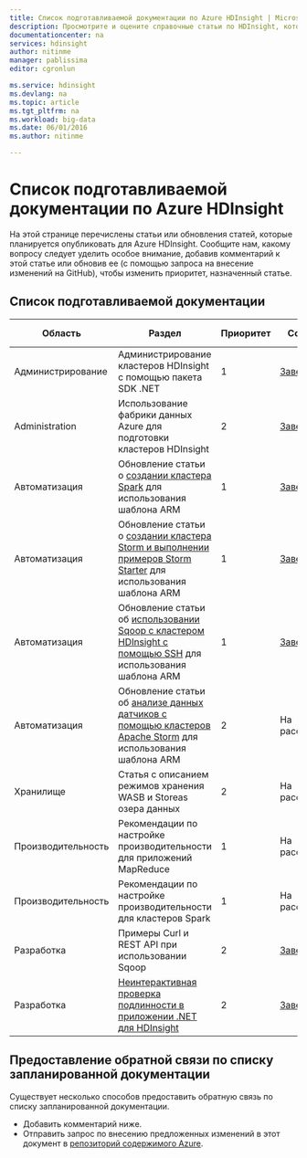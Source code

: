 ```yaml
---
title: Список подготавливаемой документации по Azure HDInsight | Microsoft Docs
description: Просмотрите и оцените справочные статьи по HDInsight, которые, по-вашему, должны быть опубликованы.
documentationcenter: na
services: hdinsight
author: nitinme
manager: pablissima
editor: cgronlun

ms.service: hdinsight
ms.devlang: na
ms.topic: article
ms.tgt_pltfrm: na
ms.workload: big-data
ms.date: 06/01/2016
ms.author: nitinme

---
```

# Список подготавливаемой документации по Azure HDInsight
На этой странице перечислены статьи или обновления статей, которые планируется опубликовать для Azure HDInsight. Сообщите нам, какому вопросу следует уделить особое внимание, добавив комментарий к этой статье или обновив ее (с помощью запроса на внесение изменений на GitHub), чтобы изменить приоритет, назначенный статье.

## Список подготавливаемой документации
| Область | Раздел | Приоритет | Состояние | Кому назначено | Кем запрошено |
| --- | --- | --- | --- | --- | --- |
| Администрирование |Администрирование кластеров HDInsight с помощью пакета SDK .NET |1 |[Завершено](hdinsight-administer-use-dotnet-sdk.md) |[@mumian](https://github.com/mumian) |- |
| Administration |Использование фабрики данных Azure для подготовки кластеров HDInsight |2 |[Завершено](hdinsight-hadoop-create-linux-clusters-adf.md) |[@mumian](https://github.com/mumian) |- |
| Автоматизация |Обновление статьи о [создании кластера Spark](hdinsight-apache-spark-jupyter-spark-sql.md) для использования шаблона ARM |1 |[Завершено](hdinsight-apache-spark-jupyter-spark-sql.md#create-spark-cluster) |[@mumian](https://github.com/mumian) |- |
| Автоматизация |Обновление статьи о [создании кластера Storm и выполнении примеров Storm Starter](hdinsight-apache-storm-tutorial-get-started-linux.md) для использования шаблона ARM |1 |[Завершено](hdinsight-apache-storm-tutorial-get-started-linux.md#create-a-storm-cluster) |[@mumian](https://github.com/mumian) |- |
| Автоматизация |Обновление статьи об [использовании Sqoop с кластером HDInsight с помощью SSH](hdinsight-use-sqoop-mac-linux.md) для использования шаблона ARM |1 |[Завершено](hdinsight-use-sqoop.md#create-cluster-and-sql-database) |[@mumian](https://github.com/mumian) |- |
| Автоматизация |Обновление статьи об [анализе данных датчиков с помощью кластеров Apache Storm](hdinsight-storm-sensor-data-analysis.md) для использования шаблона ARM |2 |На рассмотрении |[@mumian](https://github.com/mumian) |- |
| Хранилище |Статья с описанием режимов хранения WASB и Storeas озера данных |2 |На рассмотрении |[@mumian](https://github.com/mumian) |- |
| Производительность |Рекомендации по настройке производительности для приложений MapReduce |1 |На рассмотрении |[@blackmist](https://github.com/blackmist) |- |
| Производительность |Рекомендации по настройке производительности для кластеров Spark |1 |На рассмотрении |[@nitinme](https://github.com/nitinme) |- |
| Разработка |Примеры Curl и REST API при использовании Sqoop |2 |[Завершено](hdinsight-hadoop-use-sqoop-curl.md) |[@mumian](https://github.com/mumian) |Йон Кеннерли (Jon Kennerly) |
| Разработка |[Неинтерактивная проверка подлинности в приложении .NET для HDInsight](hdinsight-create-non-interactive-authentication-dotnet-applications.md) |2 |[Завершено](hdinsight-create-non-interactive-authentication-dotnet-applications.md) |[@mumian](https://github.com/mumian) |[@matt1883](https://github.com/matt1883) |

## Предоставление обратной связи по списку запланированной документации
Существует несколько способов предоставить обратную связь по списку запланированной документации.

* Добавить комментарий ниже.
* Отправить запрос по внесению предложенных изменений в этот документ в [репозиторий содержимого Azure](https://github.com/Azure/azure-content/blob/master/articles/hdinsight/hdinsight-documentation-backlog.md).

<!---HONumber=AcomDC_0601_2016-->